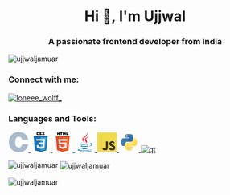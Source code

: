 <h1 align="center">Hi 👋, I'm Ujjwal</h1>
<h3 align="center">A passionate frontend developer from India</h3>

<p align="left"> <img src="https://komarev.com/ghpvc/?username=ujjwaljamuar&label=Profile%20views&color=0e75b6&style=flat" alt="ujjwaljamuar" /> </p>

<h3 align="left">Connect with me:</h3>
<p align="left">
<a href="https://instagram.com/loneee_wolff_" target="blank"><img align="center" src="https://cdn.jsdelivr.net/npm/simple-icons@3.0.1/icons/instagram.svg" alt="loneee_wolff_" height="30" width="40" /></a>
</p>

<h3 align="left">Languages and Tools:</h3>
<p align="left"> <a href="https://www.cprogramming.com/" target="_blank"> <img src="https://raw.githubusercontent.com/devicons/devicon/master/icons/c/c-original.svg" alt="c" width="40" height="40"/> </a> <a href="https://www.w3schools.com/css/" target="_blank"> <img src="https://raw.githubusercontent.com/devicons/devicon/master/icons/css3/css3-original-wordmark.svg" alt="css3" width="40" height="40"/> </a> <a href="https://www.w3.org/html/" target="_blank"> <img src="https://raw.githubusercontent.com/devicons/devicon/master/icons/html5/html5-original-wordmark.svg" alt="html5" width="40" height="40"/> </a> <a href="https://www.java.com" target="_blank"> <img src="https://raw.githubusercontent.com/devicons/devicon/master/icons/java/java-original.svg" alt="java" width="40" height="40"/> </a> <a href="https://developer.mozilla.org/en-US/docs/Web/JavaScript" target="_blank"> <img src="https://raw.githubusercontent.com/devicons/devicon/master/icons/javascript/javascript-original.svg" alt="javascript" width="40" height="40"/> </a> <a href="https://www.python.org" target="_blank"> <img src="https://raw.githubusercontent.com/devicons/devicon/master/icons/python/python-original.svg" alt="python" width="40" height="40"/> </a> <a href="https://www.qt.io/" target="_blank"> <img src="https://upload.wikimedia.org/wikipedia/commons/0/0b/Qt_logo_2016.svg" alt="qt" width="40" height="40"/> </a> </p>

<p><img align="left" src="https://github-readme-stats.vercel.app/api/top-langs?username=ujjwaljamuar&show_icons=true&locale=en&layout=compact" alt="ujjwaljamuar" /></p>

<p>&nbsp;<img align="center" src="https://github-readme-stats.vercel.app/api?username=ujjwaljamuar&show_icons=true&locale=en" alt="ujjwaljamuar" /></p>

<p><img align="center" src="https://github-readme-streak-stats.herokuapp.com/?user=ujjwaljamuar&" alt="ujjwaljamuar" /></p>
